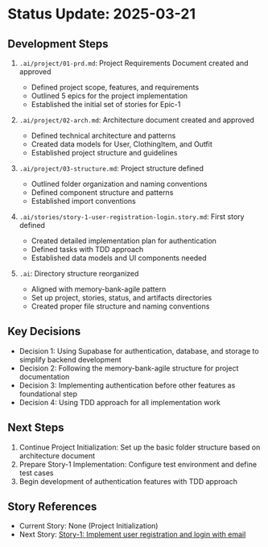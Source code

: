 # Status Update: 2025-03-21

## Development Steps

1. `.ai/project/01-prd.md`: Project Requirements Document created and approved

   - Defined project scope, features, and requirements
   - Outlined 5 epics for the project implementation
   - Established the initial set of stories for Epic-1

2. `.ai/project/02-arch.md`: Architecture document created and approved

   - Defined technical architecture and patterns
   - Created data models for User, ClothingItem, and Outfit
   - Established project structure and guidelines

3. `.ai/project/03-structure.md`: Project structure defined

   - Outlined folder organization and naming conventions
   - Defined component structure and patterns
   - Established import conventions

4. `.ai/stories/story-1-user-registration-login.story.md`: First story defined

   - Created detailed implementation plan for authentication
   - Defined tasks with TDD approach
   - Established data models and UI components needed

5. `.ai`: Directory structure reorganized
   - Aligned with memory-bank-agile pattern
   - Set up project, stories, status, and artifacts directories
   - Created proper file structure and naming conventions

## Key Decisions

- Decision 1: Using Supabase for authentication, database, and storage to simplify backend development
- Decision 2: Following the memory-bank-agile structure for project documentation
- Decision 3: Implementing authentication before other features as foundational step
- Decision 4: Using TDD approach for all implementation work

## Next Steps

1. Continue Project Initialization: Set up the basic folder structure based on architecture document
2. Prepare Story-1 Implementation: Configure test environment and define test cases
3. Begin development of authentication features with TDD approach

## Story References

- Current Story: None (Project Initialization)
- Next Story: [Story-1: Implement user registration and login with email](../stories/story-1-user-registration-login.story.md)
